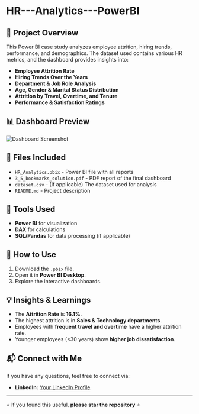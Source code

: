 # HR---Analytics---PowerBI
## 📌 Project Overview
This Power BI case study analyzes employee attrition, hiring trends, performance, and demographics. The dataset used contains various HR metrics, and the dashboard provides insights into:

- **Employee Attrition Rate**
- **Hiring Trends Over the Years**
- **Department & Job Role Analysis**
- **Age, Gender & Marital Status Distribution**
- **Attrition by Travel, Overtime, and Tenure**
- **Performance & Satisfaction Ratings**

## 📊 Dashboard Preview
![Dashboard Screenshot](path/to/screenshot.png)

## 📂 Files Included
- `HR_Analytics.pbix` - Power BI file with all reports
- `3_5_bookmarks_solution.pdf` - PDF report of the final dashboard
- `dataset.csv` - (If applicable) The dataset used for analysis
- `README.md` - Project description

## 🔧 Tools Used
- **Power BI** for visualization
- **DAX** for calculations
- **SQL/Pandas** for data processing (if applicable)

## 🚀 How to Use
1. Download the `.pbix` file.
2. Open it in **Power BI Desktop**.
3. Explore the interactive dashboards.

## 💡 Insights & Learnings
- The **Attrition Rate** is **16.1%**.
- The highest attrition is in **Sales & Technology departments**.
- Employees with **frequent travel and overtime** have a higher attrition rate.
- Younger employees (<30 years) show **higher job dissatisfaction**.

## 📬 Connect with Me
If you have any questions, feel free to connect via:
- **LinkedIn:** [Your LinkedIn Profile]([(https://www.linkedin.com/in/monisha-jaganathan/)])
  

---
⭐ If you found this useful, **please star the repository** ⭐
